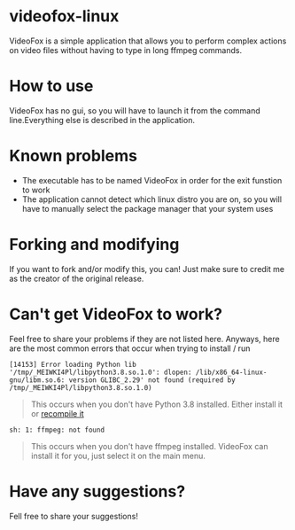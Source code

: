 # videofox-linux
VideoFox is a simple application that allows you to perform complex actions on video files without having to type in long ffmpeg commands.  
# How to use
VideoFox has no gui, so you will have to launch it from the command line.Everything else is described in the application.  
# Known problems
- The executable has to be named VideoFox in order for the exit funstion to work  
- The application cannot detect which linux distro you are on, so you will have to manually select the package manager that your system uses  
# Forking and modifying
If you want to fork and/or modify this, you can! Just make sure to credit me as the creator of the original release.  
# Can't get VideoFox to work?
Feel free to share your problems if they are not listed here. Anyways, here are the most common errors that occur when trying to install / run

`[14153] Error loading Python lib '/tmp/_MEIWKI4Pl/libpython3.8.so.1.0': dlopen: /lib/x86_64-linux-gnu/libm.so.6: version GLIBC_2.29' not found (required by /tmp/_MEIWKI4Pl/libpython3.8.so.1.0)`  
> This occurs when you don't have Python 3.8 installed. Either install it or [recompile it](https://youtu.be/Tp1B9HqqNhE)  

`sh: 1: ffmpeg: not found`
> This occurs when you don't have ffmpeg installed. VideoFox can install it for you, just select it on the main menu.
# Have any suggestions?
Fell free to share your suggestions!

